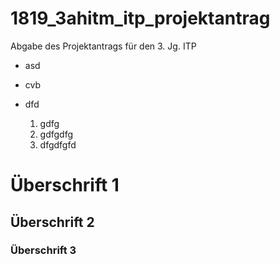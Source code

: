 # 1819_3ahitm_itp_projektantrag
Abgabe des Projektantrags für den 3. Jg. ITP

- asd
- cvb
- dfd

	1. gdfg
	2. gdfgdfg
	3. dfgdfgfd


# Überschrift 1
## Überschrift 2
### Überschrift 3

